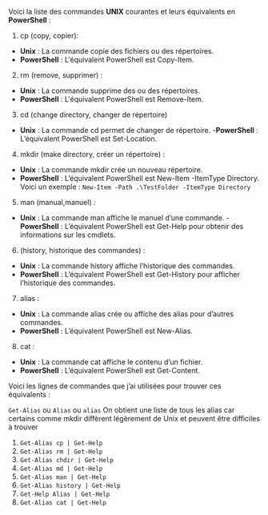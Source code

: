 Voici la liste des commandes **UNIX** courantes et leurs équivalents en **PowerShell** :

1. cp (copy, copier):
- **Unix** : La commande copie des fichiers ou des répertoires.
- **PowerShell** : L'équivalent PowerShell est Copy-Item.

2. rm (remove, supprimer) :
- **Unix** : La commande supprime des ou des répertoires.
- **PowerShell** : L'équivalent PowerShell est Remove-Item.

3. cd (change directory, changer de répertoire)
- **Unix** : La commande cd permet de changer de répertoire.
-**PowerShell** : L’équivalent PowerShell est Set-Location.

4. mkdir (make directory, créer un répertoire) :
- **Unix** : La commande mkdir crée un nouveau répertoire.
- **PowerShell** : L’équivalent PowerShell est New-Item -ItemType Directory. 
Voici un exemple : `New-Item -Path .\TestFolder -ItemType Directory`

5. man (manual,manuel) :
- **Unix** : La commande man affiche le manuel d’une commande.
-**PowerShell** : L’équivalent PowerShell est Get-Help pour obtenir des informations sur les cmdlets.

6. (history, historique des commandes) :
- **Unix** : La commande history affiche l’historique des commandes.
- **PowerShell** : L’équivalent PowerShell est Get-History pour afficher l’historique des commandes.

7. alias :
- **Unix** : La commande alias crée ou affiche des alias pour d’autres commandes.
- **PowerShell** : L’équivalent PowerShell est New-Alias.

8. cat :
- **Unix** : La commande cat affiche le contenu d’un fichier.
- **PowerShell** : L’équivalent PowerShell est Get-Content.

Voici les lignes de commandes que j’ai utilisées pour trouver ces équivalents :

`Get-Alias` ou `Alias` ou `alias`
On obtient une liste de tous les alias car certains comme mkdir diffèrent légèrement de Unix et peuvent être difficiles à trouver
1. `Get-Alias cp | Get-Help`
2. `Get-Alias rm | Get-Help`
3. `Get-Alias chdir | Get-Help`
4. `Get-Alias md | Get-Help`
5. `Get-Alias man | Get-Help`
6. `Get-Alias history | Get-Help`
7. `Get-Help Alias | Get-Help`
8. `Get-Alias cat | Get-Help`
